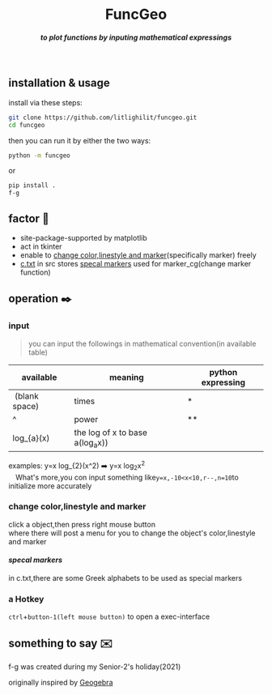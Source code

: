 <p align="center" >
  <h1 align="center" style="margin:0 auto;">FuncGeo</h1>
</p>
<h5 align="center">to plot functions by inputing mathematical expressings </h5>
<h3 align="right" style="color:blue"> <!--The style doesn't work?!-->
    
</h3>


<br>

## installation & usage
install via these steps:
```sh
git clone https://github.com/litlighilit/funcgeo.git
cd funcgeo
```
then you can run it by either the two ways:
```sh
python -m funcgeo
```
or  
```sh
pip install .
f-g
```

## factor :pushpin:
* site-package-supported by matplotlib  
* act in tkinter  
* enable to [change color,linestyle and marker](#change-colorlinestyle-and-marker)(specifically marker) freely  
* [c.txt](/funcgeo/src/c.txt) in src stores [specal markers](#m) used for marker_cg(change marker function)

## operation :black_nib:
### input
> you can input the followings in mathematical convention(in available table)

available|meaning|python expressing
-|-|-
&nbsp;(blank space)|times|*
^|power|**
log_{a}(x)|the log of x to base a(log<sub>a</sub>x))|

examples: y=x log_{2}(x^2)  :arrow_right:  y=x log<sub>2</sub>x<sup>2</sup><!--$\rightarrow y=x log_2 x^2$-->  
&emsp;What's more,you con input something like`y=x,-10<x<10,r--,n=10`to initialize more accurately
### change color,linestyle and marker
click a object,then press right mouse button  
where there will post a menu for you to change the object's color,linestyle and marker  
*<h4 id="m"> specal markers  </h4>*
in c.txt,there are some Greek alphabets to be used as special markers  
### a Hotkey
`ctrl`+`button-1(left mouse button)` to open a exec-interface  

## something to say :envelope:
f-g was created during my Senior-2's holiday(2021)  

originally inspired by [Geogebra](https://geogebra.org/)  

